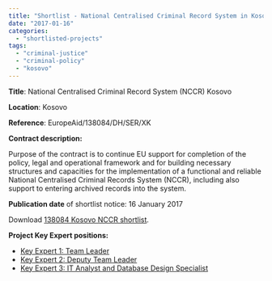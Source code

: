 ```yaml
---
title: "Shortlist - National Centralised Criminal Record System in Kosovo"
date: "2017-01-16"
categories: 
  - "shortlisted-projects"
tags: 
  - "criminal-justice"
  - "criminal-policy"
  - "kosovo"
---
```


**Title**: National Centralised Criminal Record System (NCCR) Kosovo

**Location**: Kosovo

**Reference**: EuropeAid/138084/DH/SER/XK

**Contract description:**

Purpose of the contract is to continue EU support for completion of the policy, legal and operational framework and for building necessary structures and capacities for the implementation of a functional and reliable National Centralised Criminal Records System (NCCR), including also support to entering archived records into the system.

**Publication date** of shortlist notice: 16 January 2017

Download [138084 Kosovo NCCR shortlist](http://epm.lv/wp-content/uploads/2017/01/138084_Kosovo_NCCR_shortlist.pdf).

**Project Key Expert positions:**

- [Key Expert 1: Team Leader](http://epm.lv/team-leader-nccr-expert/) 
- [Key Expert 2: Deputy Team Leader](http://epm.lv/deputy-team-lead-legal-expertnccr/)
- [Key Expert 3: IT Analyst and Database Design Specialist](http://epm.lv/it-analyst-and-database-design-specialist/)
